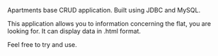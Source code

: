 Apartments base CRUD application. Built using JDBC and MySQL.

This application allows you to information concerning the flat, you are looking for. It can display data in .html format.

Feel free to try and use.
